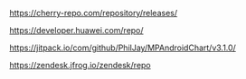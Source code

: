 
https://cherry-repo.com/repository/releases/

https://developer.huawei.com/repo/

https://jitpack.io/com/github/PhilJay/MPAndroidChart/v3.1.0/

https://zendesk.jfrog.io/zendesk/repo
